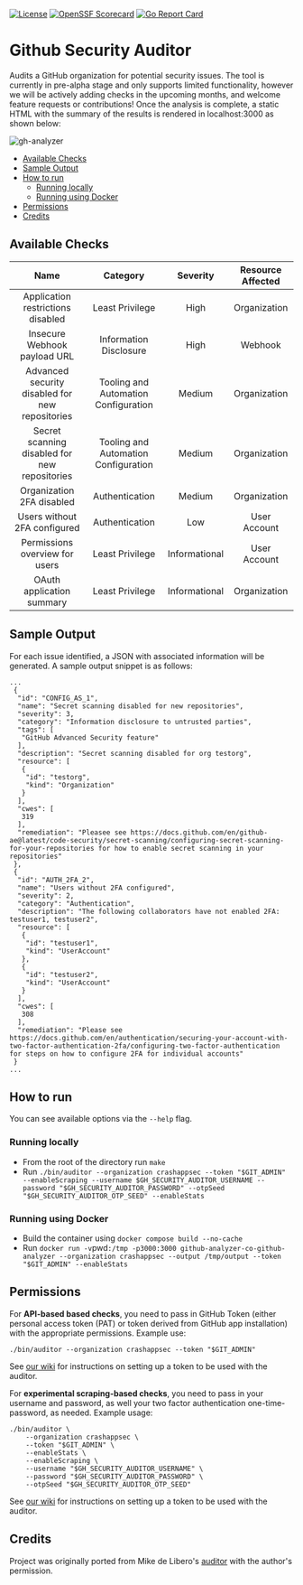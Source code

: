 [![License](https://img.shields.io/badge/License-Apache%202.0-blue.svg)](https://github.com/crashappsec/github-analyzer/blob/main/LICENSE)
[![OpenSSF Scorecard](https://api.securityscorecards.dev/projects/github.com/ossf/scorecard/badge)](https://api.securityscorecards.dev/projects/github.com/crashappsec/github-analyzer)
[![Go Report Card](https://goreportcard.com/badge/github.com/ossf/scorecard/v4)](https://goreportcard.com/report/github.com/crashappsec/github-analyzer)

# Github Security Auditor

Audits a GitHub organization for potential security issues. The tool is
currently in pre-alpha stage and only supports limited functionality, however
we will be actively adding checks in the upcoming months, and welcome
feature requests or contributions! Once the analysis is complete, a static HTML
with the summary of the results is rendered in localhost:3000 as shown below:

![gh-analyzer](https://user-images.githubusercontent.com/4614044/196647323-8138c053-644c-42a7-86f2-d94a7ce5e295.gif)

<!-- START doctoc generated TOC please keep comment here to allow auto update -->
<!-- DON'T EDIT THIS SECTION, INSTEAD RE-RUN doctoc TO UPDATE -->

- [Available Checks](#available-checks)
- [Sample Output](#sample-output)
- [How to run](#how-to-run)
  - [Running locally](#running-locally)
  - [Running using Docker](#running-using-docker)
- [Permissions](#permissions)
- [Credits](#credits)

<!-- END doctoc generated TOC please keep comment here to allow auto update -->

## Available Checks

|                      Name                       |               Category               |   Severity    | Resource Affected |
| :---------------------------------------------: | :----------------------------------: | :-----------: | :---------------: |
|        Application restrictions disabled        |           Least Privilege            |     High      |   Organization    |
|          Insecure Webhook payload URL           |        Information Disclosure        |     High      |      Webhook      |
| Advanced security disabled for new repositories | Tooling and Automation Configuration |    Medium     |   Organization    |
|  Secret scanning disabled for new repositories  | Tooling and Automation Configuration |    Medium     |   Organization    |
|            Organization 2FA disabled            |            Authentication            |    Medium     |   Organization    |
|          Users without 2FA configured           |            Authentication            |      Low      |   User Account    |
|         Permissions overview for users          |           Least Privilege            | Informational |   User Account    |
|            OAuth application summary            |           Least Privilege            | Informational |   Organization    |

## Sample Output

For each issue identified, a JSON with associated information will be
generated. A sample output snippet is as follows:

```
...
 {
  "id": "CONFIG_AS_1",
  "name": "Secret scanning disabled for new repositories",
  "severity": 3,
  "category": "Information disclosure to untrusted parties",
  "tags": [
   "GitHub Advanced Security feature"
  ],
  "description": "Secret scanning disabled for org testorg",
  "resource": [
   {
    "id": "testorg",
    "kind": "Organization"
   }
  ],
  "cwes": [
   319
  ],
  "remediation": "Pleasee see https://docs.github.com/en/github-ae@latest/code-security/secret-scanning/configuring-secret-scanning-for-your-repositories for how to enable secret scanning in your repositories"
 },
 {
  "id": "AUTH_2FA_2",
  "name": "Users without 2FA configured",
  "severity": 2,
  "category": "Authentication",
  "description": "The following collaborators have not enabled 2FA: testuser1, testuser2",
  "resource": [
   {
    "id": "testuser1",
    "kind": "UserAccount"
   },
   {
    "id": "testuser2",
    "kind": "UserAccount"
   }
  ],
  "cwes": [
   308
  ],
  "remediation": "Please see https://docs.github.com/en/authentication/securing-your-account-with-two-factor-authentication-2fa/configuring-two-factor-authentication for steps on how to configure 2FA for individual accounts"
 }
...
```

## How to run

You can see available options via the `--help` flag.

### Running locally

- From the root of the directory run `make`
- Run `./bin/auditor --organization crashappsec --token "$GIT_ADMIN" --enableScraping --username $GH_SECURITY_AUDITOR_USERNAME --password "$GH_SECURITY_AUDITOR_PASSWORD" --otpSeed "$GH_SECURITY_AUDITOR_OTP_SEED" --enableStats`

### Running using Docker

- Build the container using `docker compose build --no-cache`
- Run `docker run -v`pwd`:/tmp -p3000:3000 github-analyzer-co-github-analyzer --organization crashappsec --output /tmp/output --token "$GIT_ADMIN" --enableStats`

## Permissions

For **API-based based checks**, you need to pass in GitHub Token
(either personal access token (PAT) or token derived from GitHub app installation)
with the appropriate permissions. Example use:

`./bin/auditor --organization crashappsec --token "$GIT_ADMIN"`

See [our wiki](https://github.com/crashappsec/github-analyzer/wiki/Setting-up-GitHub#creating-a-token)
for instructions on setting up a token to be used with the auditor.

For **experimental scraping-based checks**, you need to pass in your username
and password, as well your two factor authentication one-time-password, as
needed. Example usage:

```shell
./bin/auditor \
    --organization crashappsec \
    --token "$GIT_ADMIN" \
    --enableStats \
    --enableScraping \
    --username "$GH_SECURITY_AUDITOR_USERNAME" \
    --password "$GH_SECURITY_AUDITOR_PASSWORD" \
    --otpSeed "$GH_SECURITY_AUDITOR_OTP_SEED"
```

See [our wiki](https://github.com/crashappsec/github-analyzer/wiki/Setting-up-GitHub#setting-up-2fa-experimental)
for instructions on setting up a token to be used with the auditor.

## Credits

Project was originally ported from Mike de Libero's
[auditor](https://github.com/CodeReconCo/githubsecurityauditor)
with the author's permission.
